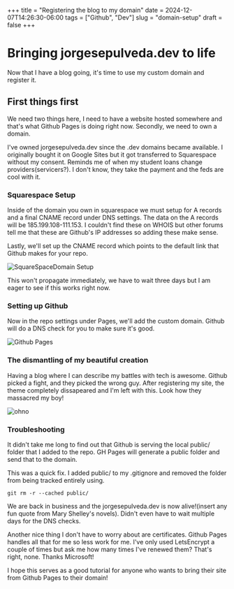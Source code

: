 +++
title = "Registering the blog to my domain"
date = 2024-12-07T14:26:30-06:00
tags = ["Github", "Dev"]
slug = "domain-setup"
draft = false
+++

# Bringing jorgesepulveda.dev to life

Now that I have a blog going, it's time to use my custom domain and register it. 

## First things first

We need two things here, I need to have a website hosted somewhere and that's what Github Pages is doing right now. Secondly, we need to own a domain. 

I've owned jorgesepulveda.dev since the .dev domains became available. I originally bought it on Google Sites but it got transferred to Squarespace without my consent. Reminds me of when my student loans change providers(servicers?). I don't know, they take the payment and the feds are cool with it. 

### Squarespace Setup 

Inside of the domain you own in squarespace we must setup for A records and a final CNAME record under DNS settings. The data on the A records will be 185.199.108-111.153. I couldn't find these on WHOIS but other forums tell me that these are Github's IP addresses so adding these make sense.

Lastly, we'll set up the CNAME record which points to the default link that Github makes for your repo.

![SquareSpaceDomain Setup](/img/sqspace-domains.png)

This won't propagate immediately, we have to wait three days but I am eager to see if this works right now.

### Setting up Github

Now in the repo settings under Pages, we'll add the custom domain. Github will do a DNS check for you to make sure it's good.

![Github Pages](/img/gp-pages-setup.png)

### The dismantling of my beautiful creation

Having a blog where I can describe my battles with tech is awesome. Github picked a fight, and they picked the wrong guy. After registering my site, the theme completely dissapeared and I'm left with this. Look how they massacred my boy!

![ohno](/img/broken-page.png)

### Troubleshooting

It didn't take me long to find out that Github is serving the local public/ folder that I added to the repo. GH Pages will generate a public folder and send that to the domain.

This was a quick fix. I added public/ to my .gitignore and removed the folder from being tracked entirely using.

```
git rm -r --cached public/
```

We are back in business and the jorgesepulveda.dev is now alive!(insert any fun quote from Mary Shelley's novels). Didn't even have to wait multiple days for the DNS checks.

Another nice thing I don't have to worry about are certificates. Github Pages handles all that for me so less work for me. I've only used LetsEncrypt a couple of times but ask me how many times I've renewed them? That's right, none. Thanks Microsoft!


I hope this serves as a good tutorial for anyone who wants to bring their site from Github Pages to their domain!
